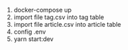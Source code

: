 1. docker-compose up
2. import file tag.csv into tag table
3. import file article.csv into article table
4. config .env
5. yarn start:dev
